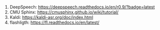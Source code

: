 1. DeepSpeech: https://deepspeech.readthedocs.io/en/r0.9/?badge=latest
2. CMU Sphinx: https://cmusphinx.github.io/wiki/tutorial/
3. Kaldi: https://kaldi-asr.org/doc/index.html
4. flashligth: https://fl.readthedocs.io/en/latest/
